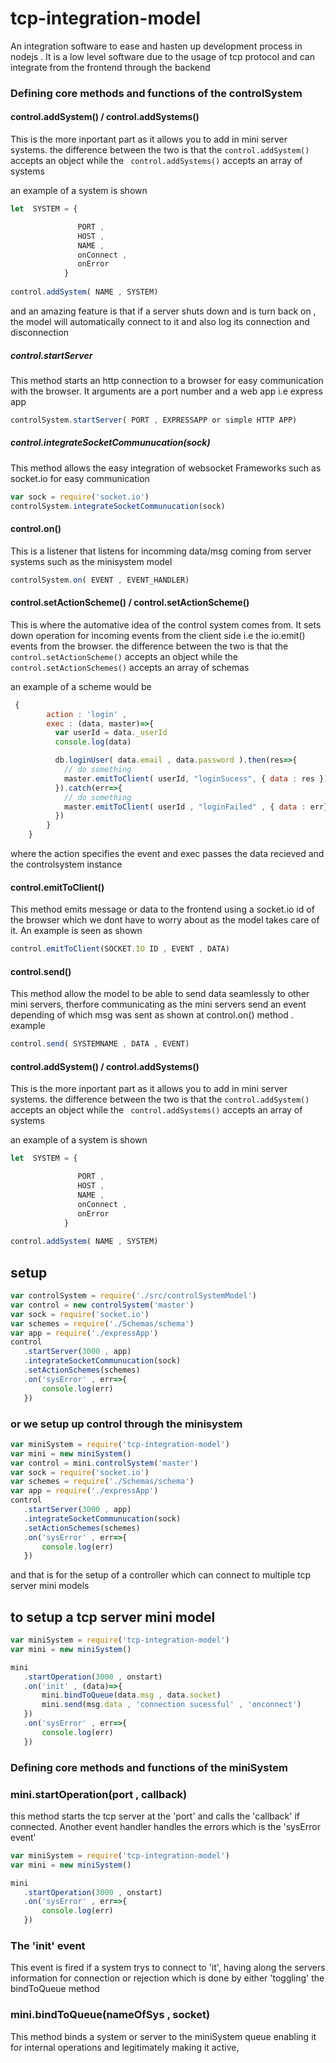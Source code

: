 # tcp-integration-model
An integration software to ease  and hasten up development process in nodejs . It is a low level software due to the usage of tcp protocol and can integrate from the frontend through the backend


### Defining core methods and functions of the controlSystem

#### control.addSystem() / control.addSystems()
This is the more inportant part as it allows you to add in mini server systems.
the difference between the two is that the  `control.addSystem()` accepts an object
while the ` control.addSystems()` accepts an array of systems

an example of a system is shown

```javascript
let  SYSTEM = { 

               PORT ,
               HOST ,
               NAME ,
               onConnect ,
               onError
            }
          
control.addSystem( NAME , SYSTEM)
```
and an amazing feature is that if a server shuts down and is turn back on , the model will automatically connect to it and 
also log its connection and disconnection 


##### control.startServer
This method starts an http connection to a browser for easy communication with the browser.
It arguments are a port number and a web app i.e express app
```javascript
controlSystem.startServer( PORT , EXPRESSAPP or simple HTTP APP)
```


##### control.integrateSocketCommunucation(sock)
This method allows the easy integration of websocket Frameworks such as socket.io
for easy communication

```javascript
var sock = require('socket.io')
controlSystem.integrateSocketCommunucation(sock)

```
#### control.on()

This is a listener that listens for incomming data/msg coming from server systems such as the minisystem model

```javascript
controlSystem.on( EVENT , EVENT_HANDLER)
```

#### control.setActionScheme() / control.setActionScheme()

This is where the automative idea of the control system comes from.
It sets down operation for incoming events from the client side
i.e the io.emit() events from the browser. the difference between the two is that the  `control.setActionScheme()` accepts an object
while the ` control.setActionSchemes()` accepts an array of schemas

an example of a scheme would be

```javascript
 {
        action : 'login' , 
        exec : (data, master)=>{
          var userId = data._userId
          console.log(data)

          db.loginUser( data.email , data.password ).then(res=>{
            // do something
            master.emitToClient( userId, "loginSucess", { data : res })
          }).catch(err=>{
            // do something
            master.emitToClient( userId , "loginFailed" , { data : err})
          })
        }
    }
```
where the action specifies the event and exec passes the data recieved and the controlsystem instance

#### control.emitToClient()
This method emits message or data to the frontend using a socket.io id of the browser which we dont have to
worry about as the model takes care of it. An example is seen as shown

```javascript
control.emitToClient(SOCKET.IO ID , EVENT , DATA)
```
#### control.send()
This method allow the model to be able to send data seamlessly to other mini servers, therfore communicating as the mini servers 
send an event depending of which msg was sent as shown at control.on() method . example

```javascript
control.send( SYSTEMNAME , DATA , EVENT)
```
#### control.addSystem() / control.addSystems()
This is the more inportant part as it allows you to add in mini server systems.
the difference between the two is that the  `control.addSystem()` accepts an object
while the ` control.addSystems()` accepts an array of systems

an example of a system is shown

```javascript
let  SYSTEM = { 

               PORT ,
               HOST ,
               NAME ,
               onConnect ,
               onError
            }
          
control.addSystem( NAME , SYSTEM)
```


## setup

```javascript
var controlSystem = require('./src/controlSystemModel')
var control = new controlSystem('master')
var sock = require('socket.io')
var schemes = require('./Schemas/schema')
var app = require('./expressApp')
control 
   .startServer(3000 , app)
   .integrateSocketCommunucation(sock)
   .setActionSchemes(schemes)
   .on('sysError' , err=>{
       console.log(err)
   }) 

```
### or we setup up control through the minisystem

```javascript
var miniSystem = require('tcp-integration-model')
var mini = new miniSystem()
var control = mini.controlSystem('master')
var sock = require('socket.io')
var schemes = require('./Schemas/schema')
var app = require('./expressApp')
control 
   .startServer(3000 , app)
   .integrateSocketCommunucation(sock)
   .setActionSchemes(schemes)
   .on('sysError' , err=>{
       console.log(err)
   }) 
```

and that is for the setup of a controller which can connect to multiple tcp server mini models

## to setup a tcp server mini model

```javascript
var miniSystem = require('tcp-integration-model')
var mini = new miniSystem()

mini 
   .startOperation(3000 , onstart)
   .on('init' , (data)=>{
       mini.bindToQueue(data.msg , data.socket)
       mini.send(msg.data , 'connection sucessful' , 'onconnect')
   })
   .on('sysError' , err=>{
       console.log(err)
   }) 

```


### Defining core methods and functions of the  miniSystem

### mini.startOperation(port  , callback)

this method starts the tcp server at the 'port' and calls the 'callback' if connected.
Another event handler handles the errors which is the 'sysError event'

```javascript
var miniSystem = require('tcp-integration-model')
var mini = new miniSystem()

mini 
   .startOperation(3000 , onstart)
   .on('sysError' , err=>{
       console.log(err)
   }) 

```

### The 'init' event

This event is fired if a system trys to connect to 'it', having along the servers information for connection
or rejection which is done by either 'toggling' the bindToQueue method

### mini.bindToQueue(nameOfSys , socket)

This method binds a system or server to the miniSystem queue enabling it for internal operations and 
legitimately making it active, 

